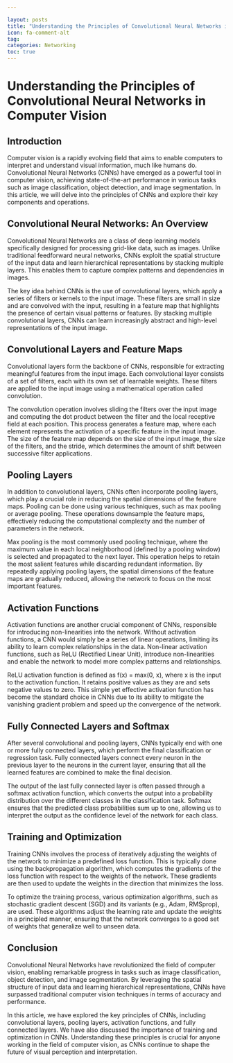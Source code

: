 ```yaml
---

layout: posts
title: "Understanding the Principles of Convolutional Neural Networks in Computer Vision"
icon: fa-comment-alt
tag:      
categories: Networking
toc: true
---
```




# Understanding the Principles of Convolutional Neural Networks in Computer Vision

## Introduction

Computer vision is a rapidly evolving field that aims to enable computers to interpret and understand visual information, much like humans do. Convolutional Neural Networks (CNNs) have emerged as a powerful tool in computer vision, achieving state-of-the-art performance in various tasks such as image classification, object detection, and image segmentation. In this article, we will delve into the principles of CNNs and explore their key components and operations.

## Convolutional Neural Networks: An Overview

Convolutional Neural Networks are a class of deep learning models specifically designed for processing grid-like data, such as images. Unlike traditional feedforward neural networks, CNNs exploit the spatial structure of the input data and learn hierarchical representations by stacking multiple layers. This enables them to capture complex patterns and dependencies in images.

The key idea behind CNNs is the use of convolutional layers, which apply a series of filters or kernels to the input image. These filters are small in size and are convolved with the input, resulting in a feature map that highlights the presence of certain visual patterns or features. By stacking multiple convolutional layers, CNNs can learn increasingly abstract and high-level representations of the input image.

## Convolutional Layers and Feature Maps

Convolutional layers form the backbone of CNNs, responsible for extracting meaningful features from the input image. Each convolutional layer consists of a set of filters, each with its own set of learnable weights. These filters are applied to the input image using a mathematical operation called convolution.

The convolution operation involves sliding the filters over the input image and computing the dot product between the filter and the local receptive field at each position. This process generates a feature map, where each element represents the activation of a specific feature in the input image. The size of the feature map depends on the size of the input image, the size of the filters, and the stride, which determines the amount of shift between successive filter applications.

## Pooling Layers

In addition to convolutional layers, CNNs often incorporate pooling layers, which play a crucial role in reducing the spatial dimensions of the feature maps. Pooling can be done using various techniques, such as max pooling or average pooling. These operations downsample the feature maps, effectively reducing the computational complexity and the number of parameters in the network.

Max pooling is the most commonly used pooling technique, where the maximum value in each local neighborhood (defined by a pooling window) is selected and propagated to the next layer. This operation helps to retain the most salient features while discarding redundant information. By repeatedly applying pooling layers, the spatial dimensions of the feature maps are gradually reduced, allowing the network to focus on the most important features.

## Activation Functions

Activation functions are another crucial component of CNNs, responsible for introducing non-linearities into the network. Without activation functions, a CNN would simply be a series of linear operations, limiting its ability to learn complex relationships in the data. Non-linear activation functions, such as ReLU (Rectified Linear Unit), introduce non-linearities and enable the network to model more complex patterns and relationships.

ReLU activation function is defined as f(x) = max(0, x), where x is the input to the activation function. It retains positive values as they are and sets negative values to zero. This simple yet effective activation function has become the standard choice in CNNs due to its ability to mitigate the vanishing gradient problem and speed up the convergence of the network.

## Fully Connected Layers and Softmax

After several convolutional and pooling layers, CNNs typically end with one or more fully connected layers, which perform the final classification or regression task. Fully connected layers connect every neuron in the previous layer to the neurons in the current layer, ensuring that all the learned features are combined to make the final decision.

The output of the last fully connected layer is often passed through a softmax activation function, which converts the output into a probability distribution over the different classes in the classification task. Softmax ensures that the predicted class probabilities sum up to one, allowing us to interpret the output as the confidence level of the network for each class.

## Training and Optimization

Training CNNs involves the process of iteratively adjusting the weights of the network to minimize a predefined loss function. This is typically done using the backpropagation algorithm, which computes the gradients of the loss function with respect to the weights of the network. These gradients are then used to update the weights in the direction that minimizes the loss.

To optimize the training process, various optimization algorithms, such as stochastic gradient descent (SGD) and its variants (e.g., Adam, RMSprop), are used. These algorithms adjust the learning rate and update the weights in a principled manner, ensuring that the network converges to a good set of weights that generalize well to unseen data.

## Conclusion

Convolutional Neural Networks have revolutionized the field of computer vision, enabling remarkable progress in tasks such as image classification, object detection, and image segmentation. By leveraging the spatial structure of input data and learning hierarchical representations, CNNs have surpassed traditional computer vision techniques in terms of accuracy and performance.

In this article, we have explored the key principles of CNNs, including convolutional layers, pooling layers, activation functions, and fully connected layers. We have also discussed the importance of training and optimization in CNNs. Understanding these principles is crucial for anyone working in the field of computer vision, as CNNs continue to shape the future of visual perception and interpretation.